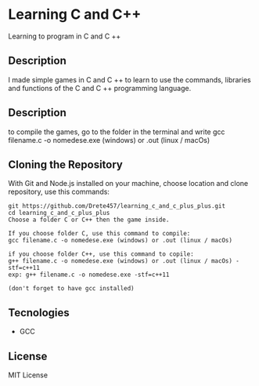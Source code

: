 # Learning C and C++

Learning to program in C and C ++

## Description

I made simple games in C and C ++ to learn to use the commands, libraries and functions of the C and C ++ programming language.

## Description
to compile the games, go to the folder in the terminal and write gcc filename.c -o nomedese.exe (windows) or .out (linux / macOs) 

## Cloning the Repository
With Git and Node.js installed on your machine, choose location and clone repository, use this commands:

```
git https://github.com/Drete457/learning_c_and_c_plus_plus.git
cd learning_c_and_c_plus_plus
Choose a folder C or C++ then the game inside.

If you choose folder C, use this command to compile:
gcc filename.c -o nomedese.exe (windows) or .out (linux / macOs)

if you choose folder C++, use this command to copile:
g++ filename.c -o nomedese.exe (windows) or .out (linux / macOs) -stf=c++11
exp: g++ filename.c -o nomedese.exe -stf=c++11

(don't forget to have gcc installed)
```

## Tecnologies

- GCC

## License
MIT License
